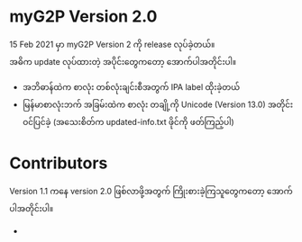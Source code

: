 # myG2P Version 2.0

15 Feb 2021 မှာ myG2P Version 2 ကို release လုပ်ခဲ့တယ်။  
အဓိက update လုပ်ထားတဲ့ အပိုင်းတွေကတော့ အောက်ပါအတိုင်းပါ။  

- အဘိဓာန်ထဲက စာလုံး တစ်လုံးချင်းစီအတွက် IPA label ထိုးခဲ့တယ်
- မြန်မာစာလုံးဘက် အခြမ်းထဲက စာလုံး တချို့ကို Unicode (Version 13.0) အတိုင်းဝင်ပြင်ခဲ့
  (အသေးစိတ်က updated-info.txt ဖိုင်ကို ဖတ်ကြည့်ပါ)  
  
# Contributors 

Version 1.1 ကနေ version 2.0 ဖြစ်လာဖို့အတွက် ကြိုးစားခဲ့ကြသူတွေကတော့ အောက်ပါအတိုင်းပါ။  

- 
